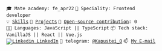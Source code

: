 <code>🎓 Mate academy: fe_apr22</code>                              <!-- <code>⚪ Community: Mate</code> -->
<code>👷 Speciality: Frontend developer</code><br>
<code>💡 [Skills](SKILLS.md)</code>
<code>🧻 [Projects](PROJECTS.md)</code>                             <!-- <code>📢 [Public talks: 0](TALKS.md)</code> -->
<code>👀 [Open-source contribution](CONTRIBUTION.md): 0</code><br>
<code>🧑‍💻 Languages: JavaScript || TypeScript</code>
<code>📦 Tech stack: VanillaJS || React || Vue.js</code><br>                  <!-- <code>🪙 [Rates](RATES.md)</code><br> -->
<code>[![Linkedin](https://api.iconify.design/ion/logo-linkedin.svg?color=%2322f&height=14) LinkedIn](https://www.linkedin.com/in/oleksandr-kapustei/)</code>
<code>💬 telegram: [@Kapustei_O](https://t.me/Kapustei_O)</code>
<code>📫 [My E-mail](mailto:kapoo.work@gmail.com)</code>
